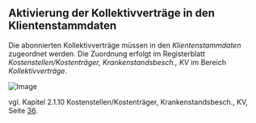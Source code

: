 ## Aktivierung der Kollektivverträge in den Klientenstammdaten

Die abonnierten Kollektivverträge müssen in den *Klientenstammdaten* zugeordnet werden. Die Zuordnung erfolgt im Registerblatt *Kostenstellen/Kostenträger, Krankenstandsbesch., KV* im Bereich *Kollektivverträge*.

![Image](<img/image436.png>)

vgl. Kapitel 2.1.10 Kostenstellen/Kostenträger, Krankenstandsbesch., KV, Seite [36](#kostenstellenkostenträger-krankenstandsbesch.-kv).